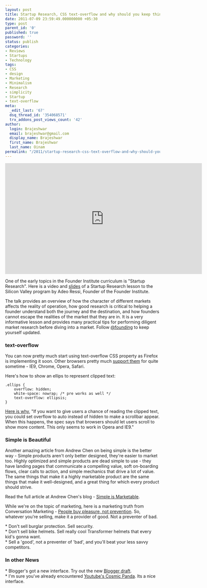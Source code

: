 ```yaml
---
layout: post
title: Startup Research, CSS text-overflow and why should you keep things simple
date: 2011-07-09 23:59:49.000000000 +05:30
type: post
parent_id: '0'
published: true
password: ''
status: publish
categories:
- Reviews
- Startups
- Technology
tags:
- CSS
- design
- Marketing
- Minimalism
- Research
- simplicity
- Startup
- text-overflow
meta:
  _edit_last: '67'
  dsq_thread_id: '354068571'
  trx_addons_post_views_count: '42'
author:
  login: Brajeshwar
  email: brajeshwar@gmail.com
  display_name: Brajeshwar
  first_name: Brajeshwar
  last_name: Oinam
permalink: "/2011/startup-research-css-text-overflow-and-why-should-you-keep-things-simple/"
---
```

<p><iframe src="http://player.vimeo.com/video/12630490?color=c9ff23" width="640" height="360" frameborder="0"></iframe></p>
<p>One of the early topics in the Founder Institute curriculum is "Startup Research". Here is a video and <a href="http://www.scribd.com/doc/33104662/SVFI-June-15-Start-up-Research-Adeo-Ressi">slides</a> of a Startup Research lesson to the Silicon Valley program by Adeo Ressi, Founder of the Founder Institute.</p>
<p>The talk provides an overview of how the character of different markets affects the reality of operation, how good research is critical to helping a founder understand both the journey and the destination, and how founders cannot escape the realities of the market that they are in. It is a very informative lesson and provides many practical tips for performing diligent market research before diving into a market. Follow <a href="http://twitter.com/#!/@founding">@founding</a> to keep yourself updated.<br />
<h3>text-overflow</h3>
<p>You can now pretty much start using text-overflow CSS property as Firefox is implementing it soon. Other browsers pretty much <a href="http://www.caniuse.com/#search=text-overflow">support them</a> for quite sometime - IE9, Chrome, Opera, Safari.</p>
<p>Here's how to show an ellips to represent clipped text:</p>
<pre><code>.ellips {
    overflow: hidden;
    white-space: nowrap; /* pre works as well */
    text-overflow: ellipsis;
}</code></pre>
<p><a href="http://bricss.net/post/7389475148/text-overflow-almost-supported-everywhere">Here is why</a>, "If you want to give users a chance of reading the clipped text, you could set overflow to auto instead of hidden to make a scrollbar appear. When this happens, the spec says that browsers should let users scroll to show more content. This only seems to work in Opera and IE9."</p>
<h3>Simple is Beautiful</h3>
<p>Another amazing article from Andrew Chen on being simple is the better way - Simple products aren't only better designed, they're easier to market too. Highly optimized and simple products are dead simple to use - they have landing pages that communicate a compelling value, soft on-boarding flows, clear calls to action, and simple mechanics that drive a lot of value. The same things that make it a highly marketable product are the same things that make it well-designed, and a great thing for which every product should strive.</p>
<p>Read the full article at Andrew Chen's blog - <a href="http://andrewchenblog.com/2011/07/08/simple-is-marketable/">Simple is Marketable</a>.</p>
<p>While we're on the topic of marketing, here is a marketing truth from Conversation Marketing - <a href="http://www.conversationmarketing.com/2011/07/marketing-truths-people-pleasure-prevention.htm">People buy pleasure, not prevention</a>. So, whatever you're selling, make it a provider of good. Not a preventer of bad.</p>
<p>* Don't sell burglar protection. Sell security.<br />
* Don't sell bike helmets. Sell really cool Transformer helmets that every kid's gonna want.<br />
* Sell a 'good', not a preventer of 'bad', and you'll beat your less savvy competitors.</p>
<h3>In other News</h3>
<p>* Blogger's got a new interface. Try out the new <a href="http://draft.blogger.com/">Blogger draft</a>.<br />
* I'm sure you've already encountered <a href="http://www.youtube.com/cosmicpanda">Youtube's Cosmic Panda</a>. Its a nice interface.</p>
